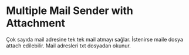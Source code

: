 # Multiple Mail Sender with Attachment
 

Çok sayıda mail adresine tek tek mail atmayı sağlar. İstenirse maile dosya attach edilebilir. Mail adresleri txt dosyadan okunur.
